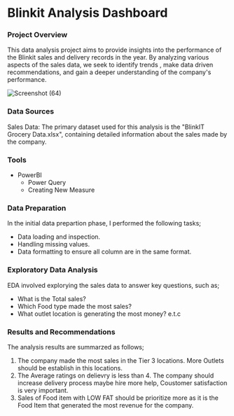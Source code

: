 # Blinkit Analysis Dashboard

### Project Overview

This data analysis project aims to provide insights into the performance of the Blinkit sales and delivery records in the year. By analyzing various aspects of the sales data, we seek to identify trends , make data driven recommendations, and gain a deeper understanding of the company's performance.


![Screenshot (64)](https://github.com/user-attachments/assets/ab20527a-2d59-4abf-b11d-94c45db25db3)



### Data Sources
Sales Data: The primary dataset used for this analysis is the "BlinkIT Grocery Data.xlsx", containing detailed information about the sales made by the company.

### Tools
- PowerBI
   - Power Query
   - Creating New Measure

### Data Preparation

In the initial data prepartion phase, I performed the following tasks;
- Data loading and inspection.
- Handling missing values.
- Data formatting to ensure all column are in the same format.

### Exploratory Data Analysis

EDA involved explorying the sales data to answer key questions, such as;

- What is the Total sales?
- Which Food type made the most sales?
- What outlet location is generating the most money? e.t.c


### Results and Recommendations

The analysis results are summarzed as follows;
1. The company made the most sales in the Tier 3 locations. More Outlets should be establish in this locations.
2. The Average ratings on delievry is less than 4. The company should increase delivery process maybe hire more help, Coustomer satisfaction is very important.
3. Sales of Food item with LOW FAT should be prioritize more as it is the Food Item that generated the most revenue for the company.





